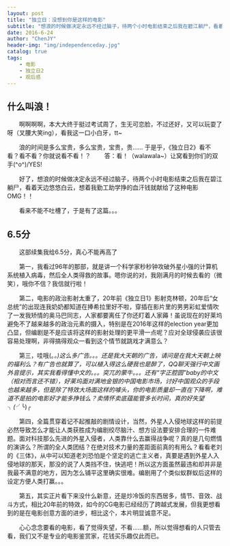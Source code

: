 ```yaml
---
layout: post
title: "独立日：没想到你是这样的电影"
subtitle: "想浪的时候做决定永远不经过脑子，待两个小时电影结束之后我在碧江躺尸，看着天边悠悠白云，想着我勤工助学挣的血汗钱就献给了这种电影OMG"
date: 2016-6-24
author: "ChenJY"
header-img: "img/independenceday.jpg"
catalog: true
tags: 
    - 电影
    - 独立日2
    - 观后感 
---
```


## 什么叫浪！

　　啊啊啊啊，本大大终于挺过考试周了，生无可恋脸，不过还好，又可以玩耍了呀（叉腰大笑ing），看我这一口小白牙，tt~

　　浪的时间是多么宝贵，多么宝贵，宝贵，贵…… 于是乎，《独立日2》看不看？看不看？你就说看不看！？
　　答：看！（walawala~）让窝看到你们的双手\(^o^)/YES!

　　好了，想浪的时候做决定永远不经过脑子，待两个小时电影结束之后我在碧江躺尸，看着天边悠悠白云，想着我勤工助学挣的血汗钱就献给了这种电影OMG！！

　　看来不能不吐槽了，于是有了这篇。。。

## 6.5分

　　这部续集我给6.5分，真心不能再高了

　　第一，我看过96年的那部，就是讲一个科学家秒秒钟攻破外星小强的计算机系统植入病毒，然后全人类得救的故事。嗯你说的对，我刚满月的时候去看的（微笑），哦你不信？我信就行啦！

　　第二，电影的政治影射太重了，20年前《独立日1》影射克林顿，20年后“女总统”的出现连我奶奶都知道在捧希拉里好不啦，穿插在影片里的男男彩虹爱情吹了一发我矫情的奥马巴同志，人家都要离任了你还盯着人家薅！虽说现在的好莱坞避免不了越来越多的政治元素的摄入，特别是在2016年这样的election year更加凸显，但编剧是不是应该将这样的影射处理的更平滑一点呢？应对全球侵袭应该很容易处理啊，非得搞得观众一看到这个情节就跳戏才满意么？

　　第三，哇哦(。_。)这么多广告。。。还是我大天朝的广告，请问是在我大天朝上映的福利么？有广告也就算了，可以植入得这么硬我也是醉了，QQ聊天强行中文画外音提示，其实我看得懂中文的。。。突兀的蒙牛。。。还有“字正腔圆”baby的中文（相对而言还不错），好莱坞面对满地金银的中国电影市场，讨好中国观众的手段也越来越多，但是除了特效大场面这样的噱头，你的电影质量却一直在下降啊，难道不是拍的电影好才能多挣钱么？卖情怀卖底蕴能管多长时间，真的好失望╮(╯_╰)╭

　　第四，全篇贯穿着记不起推敲的剧情设计，当然，外星人入侵地球这样的前提必然导致怎么才能让人类获胜成为编剧绞尽脑汁、想方设法要安排合理的一件难题。面对科技那么先进的外星入侵者，人类靠什么去赢得战争呢？真的是几句燃情的演讲么？所谓的全人类团结？在绝对技术力量的差距面前真的有用么？看看老刘的《三体》，从中可以知道老刘恐怕是个坚定的逃亡主义者，真要是遇到外星人入侵地球的那天，那没的说了人类挡不住，快逃吧！所以这方面虽然最违和却并非是我最不满意的地方，因为怎么铺平这里确实很难。编剧用了个类似蚁群蚁后这样的设定方便人类打赢。。。

　　第五，其实正片看下来没什么新意，还是炒冷饭的东西居多，情节、音效、战斗方式，相比20年前的特效，如今的CG电影已经经历了跨越式发展，但我更想看到的是在电影创意方面的进步，相比这个，本片明显诚意不足。

　　心心念念要看的电影，看了觉得失望，不看……额，所以觉得想看的人只管去看，我们又不是专业的电影鉴赏家，花钱买乐趣仅此而已。